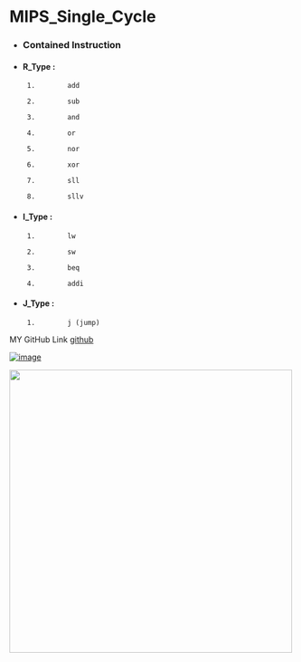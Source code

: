 # MIPS_Single_Cycle


- ###    Contained Instruction

- ####   R_Type :

       1.        add       

       2.        sub       

       3.        and      

       4.        or

       5.        nor       

       6.        xor 

       7.        sll      

       8.        sllv

- ####   I_Type :

       1.        lw

       2.        sw    

       3.        beq  

       4.        addi 

- ####   J_Type :

       1.        j (jump)






MY GitHub Link  [  github  ](https://github.com/ahmed-kabil)



<div>


[![image](https://github.com/ahmed-kabil/MIPS_Single_Cycle/assets/141506830/0f7fd7e3-953d-4f77-a36b-e75eb6fb6dd4)](https://github.com/ahmed-kabil)



<img src="https://github.com/ahmed-kabil/MIPS_Single_Cycle/assets/141506830/0f7fd7e3-953d-4f77-a36b-e75eb6fb6dd4" width="500" >

</div>
